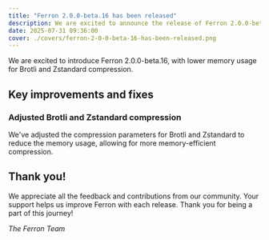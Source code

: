 ```yaml
---
title: "Ferron 2.0.0-beta.16 has been released"
description: We are excited to announce the release of Ferron 2.0.0-beta.16. This release brings lower memory usage for Brotli and Zstandard compression.
date: 2025-07-31 09:36:00
cover: ./covers/ferron-2-0-0-beta-16-has-been-released.png
---
```


We are excited to introduce Ferron 2.0.0-beta.16, with lower memory usage for Brotli and Zstandard compression.

## Key improvements and fixes

### Adjusted Brotli and Zstandard compression

We've adjusted the compression parameters for Brotli and Zstandard to reduce the memory usage, allowing for more memory-efficient compression.

## Thank you!

We appreciate all the feedback and contributions from our community. Your support helps us improve Ferron with each release. Thank you for being a part of this journey!

_The Ferron Team_
